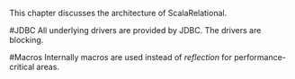 This chapter discusses the architecture of ScalaRelational.

#JDBC
All underlying drivers are provided by JDBC. The drivers are blocking.

#Macros
Internally macros are used instead of *reflection* for performance-critical areas.